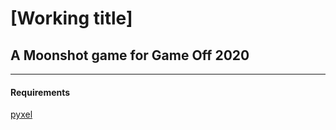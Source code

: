 # [Working title]
## A Moonshot game for Game Off 2020

---
#### Requirements
[pyxel](https://github.com/kitao/pyxel)